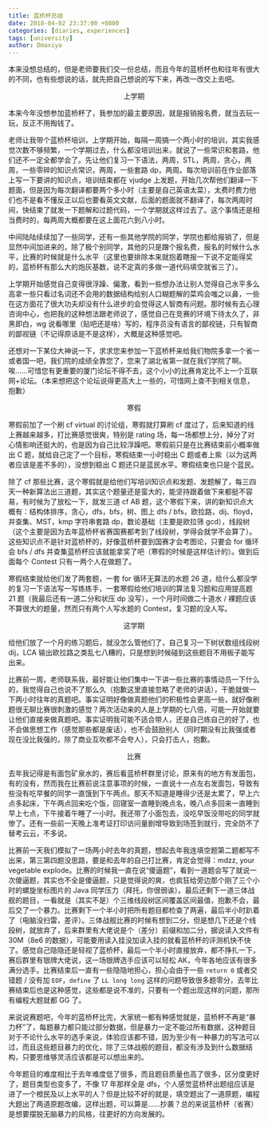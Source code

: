 ```yaml
---
title: 蓝桥杯总结
date: 2018-04-02 23:37:00 +0800
categories: [diaries, experiences]
tags: [university]
author: Dmaxiya
---
```


本来没想总结的，但是老师要我们交一份总结，而且今年的蓝桥杯也和往年有很大的不同，也有些想说的话，就先把自己想说的写下来，再改一改交上去吧。

<center>上学期</center>

本来今年没想参加蓝桥杯了，我参加的最主要原因，就是报销报名费，就当去玩一玩，反正不用掏钱了。

老师让我带个蓝桥杯培训，上学期开始，每隔一周搞一个两小时的培训，其实我感觉次数不够频繁，一个学期过去，什么都没培训出来，就说了一些常识和套路，他们还不一定全都学会了。先让他们复习一下语法，两周，STL，两周，贪心，两周，一些零碎的知识点常识，两周，一些套路 dp，两周。每次培训前在作业部落上写一下要讲的知识点，培训结束都在 vjudge 上发题，开始几次帮他们翻译一下题面，但是因为每次翻译都要两个多小时（主要是自己英语太菜），太费时费力他们也不是看不懂反正以后也要看英文文献，后面的题面就不翻译了，每次两周时间，快结束了就发一下题解和过题代码，一个学期就这样过去了。这个事情还是相当费时的，每两周大概都要在这上面花六到八小时。

中间陆陆续续加了一些同学，还有一些其他学院的同学，学院也都给报销了，但是显然中间加进来的，除了极个别同学，其他的只是蹭个报名费，报名的时候什么水平，比赛的时候就是什么水平（这里也要排除本来就抱着瞎报一下说不定能得奖的，蓝桥杯有那么大的炮灰基数，说不定真的多做一道代码填空就省三了）。

上学期开始感觉自己变得很浮躁、偏激，看到一些想办法让别人觉得自己水平多么高拿一些只看过名词还不会用的数据结构给别人口糊题解的菜鸡会嗤之以鼻，一些在这方面花了很大功夫却没有什么进步的会觉得这人智商有问题。那时候有去心理咨询中心，也把我的这种想法跟老师说了，感觉自己在竞赛的环境下待太久了，非黑即白，wg 说看哪里（贴吧还是啥）写的，程序员没有语言的鄙视链，只有智商的鄙视链（不记得原话是不是这样），大概是这种感觉吧。

还想对一下某位大神说一下，求求您来参加一下蓝桥杯来给我们物院多拿一个省一或者国一吧，我们院的成绩全靠您了，您来了湖北省第一就在我们学院了啊。唉……可惜您有更重要的厦门论坛不得不去，这个小小的比赛肯定比不上一个互联网+论坛。（本来想把这个论坛说得更高大上一些的，可惜网上查不到相关信息，抱歉）

<center>寒假</center>

寒假前加了一个刷 cf virtual 的讨论组，寒假就打算刷 cf 度过了，后来知道的线上赛越来越多，打比赛感觉很爽，特别是 rating 场，每一场都想上分，掉分了对心情影响还挺大的，也是因为自己比较浮躁吧。寒假前只是在比赛结束前小概率做出 C 题，就给自己定了一个目标，寒假结束一小时稳出 C 题或者上紫（以为这两者应该是差不多的），没想到稳出 C 题还只是蓝民水平。寒假结束也只是个蓝民。

除了 cf 那些比赛，这个寒假就是给他们写培训知识点和发题、发题解了，每三四天一种新算法出三道题，其实这个题量还是蛮大的，能坚持跟着做下来都挺不容易，有时候为了放松一下，就发三道 cf AB 题，这个寒假下来，讲的新知识点大概有：结构体排序，贪心，dfs，bfs，树、图上 dfs / bfs，欧拉路，dij、floyd，并查集、MST，kmp 字符串套路 dp，数论基础（主要是欧拉筛 gcd），线段树（这个主要是因为去年蓝桥杯省赛国赛都考到了线段树，学得会就学不会算了）。这些知识点不是针对蓝桥杯的，好像蓝桥杯要到国赛才会考图论，只要会 for 循环会 bfs / dfs 并查集蓝桥杯应该就能拿奖了吧（寒假的时候是这样估计的）。做到后面每个 Contest 只有一两个人在做题了。

寒假结束就给他们发了两套题，一套 for 循环无算法的水题 26 道，给什么都没学的复习一下语法写一写练练手，一套寒假给他们培训的算法复习题和应用提高题 21 题（我最后还有一道二分和状压 dp 没写），一个月时间做二十道水 / 裸题应该不算很大的题量，然而只有两个人写水题的 Contest，复习题的没人写。

<center>这学期</center>

给他们放了一个月的练习题后，就没怎么管他们了，自己复习一下树状数组线段树 dij，LCA 输出欧拉路之类乱七八糟的，只是想到时候碰到这些题目不用板子能写出来。

比赛前一周，老师联系我，最好能让他们集中一下讲一些比赛的事情动员一下什么的，我觉得自己也说不了那么久（抱歉这里直接忽略了老师的讲话），干脆就做一下两小时往年的真题吧。事实证明好像做真题他们的积极性会更高一些，就好像刷题很无聊比赛很刺激的感觉？两次活动来的人是上学期的七八倍，可能一开始就要让他们直接来做真题吧。事实证明我可能不适合带人，还是自己练自己的好了，也不会做思想工作（感觉那些都是废话），也不会鼓励别人（同时期没有比我强或者现在没比我强的，除了商业互吹都不会夸人），只会打击人，抱歉。

<center>比赛</center>

去年我记得是有面包矿泉水的，赛后看蓝桥杯群里讨论，原来有的地方有发面包，有的没有，然而我在比赛前说注意事项的时候，一直说十一点左右发面包，导致有些没有吃早餐的同学一直饿到下午两点。那天不知道是睡得少还是太累了，早上六点多起床，下午两点回来吃个饭，回寝室一直睡到晚点名，晚八点多回来一直睡到早上七点，下午接着午睡了一小时。我还带了小面包去，没吃早饭没带吃的同学就惨了。还有一些前一天晚上准考证打印访问量剧增导致到场签到就行，完全防不了替考云云，不多说。

比赛前一天我们模拟了一场两小时去年的真题，想起去年我连填空题第二题都写不出来，第三第四题没思路，要是和去年的自己打比赛，肯定会觉得：mdzz, your vegetable explode。比赛的时候我一直在说“傻逼题”，看到一道题会写了就说一次傻逼题，其实也不全是傻逼题，只是觉得说的爽，也疯狂给旁边那个刚了三个小时的螺旋坐标图片的 Java 同学压力（拜托，你很弱诶）。最后还剩下一道三体战舰的题目，一看就是（其实不是）个三维线段树区间覆盖区间最值，抱歉不会，最后交了一个暴力。比赛剩下一个半小时把所有题目都检查了两遍，最后半小时趴着了（电脑没扫雷，差评）。三体战舰比赛的时候有想到二分，但是想几下还是个线段树，就放弃了，后来群里有大佬说是个（差分）前缀和加二分，据说读入文件有 30M（8e6 的数据），可能要用读入挂没加读入挂的就看蓝桥杯的评测机快不快了。感觉自己隐隐还是轻视了蓝桥杯，最后一个半小时直接放弃，都不挣扎一下，赛后群里有银牌大佬说，这一场银牌选手应该可以轻松 AK，今年各地应该有很多满分选手。比赛结束后一直有一些隐隐地担心，担心会由于一些 `return 0` 或者交错题 / 没有加 `EOF`，`define` 了 `LL long long` 这样的问题导致很多题零分，去年比赛结束后也是这种感觉，这些都是说不准的，只要有一个题出现这样的问题，那所有编程大题就都 GG 了。

来说说赛题吧，今年的蓝桥杯比完，大家统一都有种感觉就是，蓝桥杯不再是“暴力杯”了，每题暴力都只能过部分数据，但是暴力一定不能过所有数据，这种题目对于不论什么水平的选手来说，体验应该都不错，因为至少有一种暴力的写法可以过，而且这些题目暴力的优化，除了三体战舰的题目，都没有涉及到什么数据结构，只要思维够灵活应该都是可以想出来的。

今年题目的难度相比于去年难度低了很多，而且题目质量也高了很多，区分度更好了，题目类型也变多了，不像 17 年那样全是 dfs，个人感觉蓝桥杯出题组应该是进了一个橙民及以上水平的人？但是比较不好的就是，填空题出了一道原题，编程大题出了两道原题改编，这样出题，可以算是……抄袭？总的来说蓝桥杯（省赛）是想要摆脱无脑暴力的风格，往更好的方向发展的。
